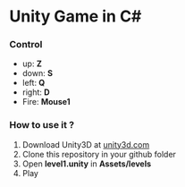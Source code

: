 # Unity Game in C\# #


### Control

- up: **Z**
- down: **S**
- left: **Q**
- right: **D**
- Fire: **Mouse1**

### How to use it ?

1. Download Unity3D at [unity3d.com](https://unity3d.com/)
2. Clone this repository in your github folder
3. Open **level1.unity** in **Assets/levels**
4. Play

